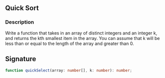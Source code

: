 ## Quick Sort

### Description

Write a function that takes in an array of distinct integers and an integer k, and returns the kth smallest item in the array.
You can assume that k will be less than or equal to the length of the array and greater than 0.

## Signature

```typescript
function quickSelect(array: number[], k: number): number;
```
